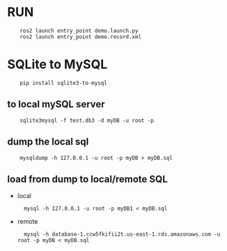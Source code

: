 # RUN

        ros2 launch entry_point demo.launch.py
        ros2 launch entry_point demo.record.xml

# SQLite to MySQL
        pip install sqlite3-to-mysql

## to local mySQL server
        sqlite3mysql -f test.db3 -d myDB -u root -p 

## dump the local sql
        mysqldump -h 127.0.0.1 -u root -p myDB > myDB.sql

## load from dump to local/remote SQL
- local

        mysql -h 127.0.0.1 -u root -p myDB1 < myDB.sql

- remote

        mysql -h database-1.ccw5fkifii2t.us-east-1.rds.amazonaws.com -u root -p myDB < myDB.sql
